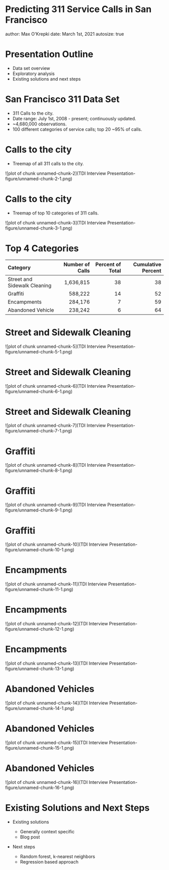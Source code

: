 





Predicting 311 Service Calls in San Francisco
========================================================
author: Max O'Krepki
date: March 1st, 2021
autosize: true

Presentation Outline
========================================================

* Data set overview
* Exploratory analysis
* Existing solutions and next steps

San Francisco 311 Data Set
========================================================

* 311 Calls to the city.
* Date range: July 1st, 2008 - present; continuously updated. 
* ~4,680,000 observations.
* 100 different categories of service calls; top 20 ~95% of calls. 

Calls to the city
========================================================
* Treemap of all 311 calls to the city.

![plot of chunk unnamed-chunk-2](TDI Interview Presentation-figure/unnamed-chunk-2-1.png)

Calls to the city
========================================================
* Treemap of top 10 categories of 311 calls.

![plot of chunk unnamed-chunk-3](TDI Interview Presentation-figure/unnamed-chunk-3-1.png)

Top 4 Categories
========================================================


|Category                     | Number of Calls| Percent of Total| Cumulative Percent|
|:----------------------------|---------------:|----------------:|------------------:|
|Street and Sidewalk Cleaning |       1,636,815|               38|                 38|
|Graffiti                     |         588,222|               14|                 52|
|Encampments                  |         284,176|                7|                 59|
|Abandoned Vehicle            |         238,242|                6|                 64|


Street and Sidewalk Cleaning
========================================================

![plot of chunk unnamed-chunk-5](TDI Interview Presentation-figure/unnamed-chunk-5-1.png)

Street and Sidewalk Cleaning
========================================================

![plot of chunk unnamed-chunk-6](TDI Interview Presentation-figure/unnamed-chunk-6-1.png)


Street and Sidewalk Cleaning
========================================================

![plot of chunk unnamed-chunk-7](TDI Interview Presentation-figure/unnamed-chunk-7-1.png)


Graffiti
========================================================

![plot of chunk unnamed-chunk-8](TDI Interview Presentation-figure/unnamed-chunk-8-1.png)

Graffiti
========================================================

![plot of chunk unnamed-chunk-9](TDI Interview Presentation-figure/unnamed-chunk-9-1.png)


Graffiti
========================================================

![plot of chunk unnamed-chunk-10](TDI Interview Presentation-figure/unnamed-chunk-10-1.png)

Encampments
========================================================

![plot of chunk unnamed-chunk-11](TDI Interview Presentation-figure/unnamed-chunk-11-1.png)

Encampments
========================================================

![plot of chunk unnamed-chunk-12](TDI Interview Presentation-figure/unnamed-chunk-12-1.png)


Encampments
========================================================

![plot of chunk unnamed-chunk-13](TDI Interview Presentation-figure/unnamed-chunk-13-1.png)



Abandoned Vehicles
========================================================

![plot of chunk unnamed-chunk-14](TDI Interview Presentation-figure/unnamed-chunk-14-1.png)

Abandoned Vehicles
========================================================

![plot of chunk unnamed-chunk-15](TDI Interview Presentation-figure/unnamed-chunk-15-1.png)


Abandoned Vehicles
========================================================

![plot of chunk unnamed-chunk-16](TDI Interview Presentation-figure/unnamed-chunk-16-1.png)


Existing Solutions and Next Steps
========================================================

* Existing solutions
  + Generally context specific
  + Blog post

* Next steps
  + Random forest, k-nearest neighbors
  + Regression based approach
